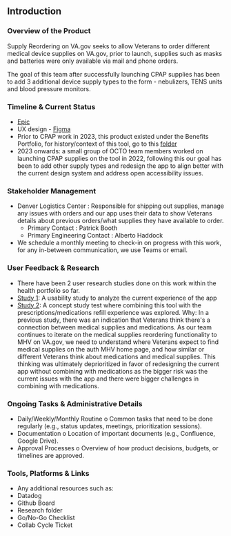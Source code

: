 ## Introduction

### Overview of the Product 
Supply Reordering on VA.gov seeks to allow Veterans to order different medical device supplies on VA.gov, prior to launch, supplies such as masks and batteries were only available via mail and phone orders. 

The goal of this team after successfully launching CPAP supplies has been to add 3 additional device supply types to the form - nebulizers, TENS units and blood pressure monitors. 

### Timeline & Current Status
- [Epic](https://github.com/department-of-veterans-affairs/va.gov-team/issues/95836)
- UX design - [Figma](https://www.figma.com/design/o9zkSuKTzHm9eQqHTEN1iz/Medical-supplies-reorder?node-id=1164-12192&p=f&t=vtGlOc40Zs38yFHv-0)
- Prior to CPAP work in 2023, this product existed under the Benefits Portfolio, for history/context of this tool, go to this [folder](https://github.com/department-of-veterans-affairs/va.gov-team/tree/master/products/medical-device-tool)
- 2023 onwards: a small group of OCTO team members worked on launching CPAP supplies on the tool in 2022, following this our goal has been to add other supply types and redesign the app to align better with the current design system and address open accessibility issues.
  

### Stakeholder Management
- Denver Logistics Center : Responsible for shipping out supplies, manage any issues with orders and our app uses their data to show Veterans details about previous orders/what supplies they have available to order. 
   - Primary Contact : Patrick Booth
   - Primary Engineering Contact : Alberto Haddock 
- We schedule a monthly meeting to check-in on progress with this work, for any in-between communication, we use Teams or email. 


### User Feedback & Research
- There have been 2 user research studies done on this work within the health portfolio so far.
- [Study 1](https://github.com/department-of-veterans-affairs/va.gov-team/tree/master/products/health-care/supply-reordering-tool/research/2024-03-Supply-Reordering-Research): A usability study to analyze the current experience of the app
- [Study 2](https://github.com/department-of-veterans-affairs/va.gov-team/tree/master/products/health-care/supply-reordering-tool/research/2024-04-Meds%20and%20supplies%20concept%20testing): A concept study test where combining this tool with the prescriptions/medications refill experience was explored. Why: In a previous study, there was an indication that Veterans think there's a connection between medical supplies and medications. As our team continues to iterate on the medical supplies reordering functionality to MHV on VA.gov, we need to understand where Veterans expect to find medical supplies on the auth MHV home page, and how similar or different Veterans think about medications and medical supplies. This thinking was ultimately deprioritized in favor of redesigning the current app without combining with medications as the bigger risk was the current issues with the app and there were bigger challenges in combining with medications. 

### Ongoing Tasks & Administrative Details
- Daily/Weekly/Monthly Routine 
o	Common tasks that need to be done regularly (e.g., status updates, meetings, prioritization sessions).
- Documentation 
o	Location of important documents (e.g., Confluence, Google Drive).
- Approval Processes 
o	Overview of how product decisions, budgets, or timelines are approved.

### Tools, Platforms & Links
- Any additional resources such as:
- Datadog
- Github Board
- Research folder
- Go/No-Go Checklist
- Collab Cycle Ticket 



